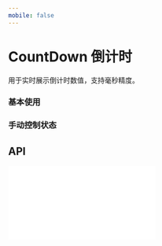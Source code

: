 ```yaml
---
mobile: false
---
```


# CountDown 倒计时

用于实时展示倒计时数值，支持毫秒精度。

### 基本使用

<code src="../../packages/wonder-ui/src/CountDown/demo/demo1.tsx"></code>

### 手动控制状态

<code src="../../packages/wonder-ui/src/CountDown/demo/demo2.tsx"></code>

## API

<embed src="../../packages/wonder-ui/src/CountDown/index.md"></embed>

